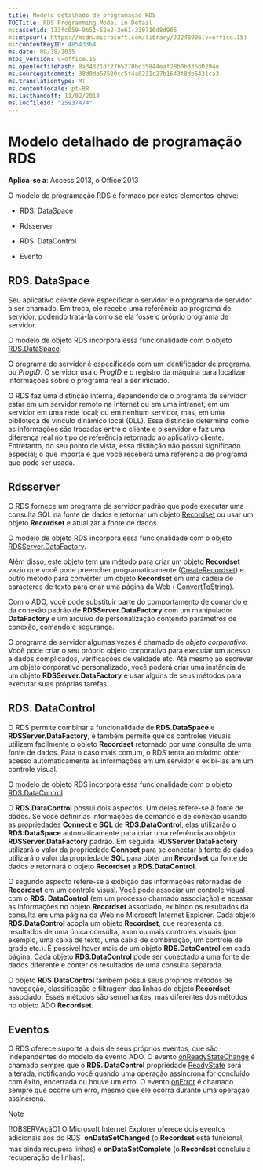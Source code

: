 ```yaml
---
title: Modelo detalhado de programação RDS
TOCTitle: RDS Programming Model in Detail
ms:assetid: 133fc059-9b51-52e2-2e61-339716d8d965
ms:mtpsurl: https://msdn.microsoft.com/library/JJ248906(v=office.15)
ms:contentKeyID: 48543364
ms.date: 09/18/2015
mtps_version: v=office.15
ms.openlocfilehash: 8a34321df27b5270bd35844eaf28b0b335b0294e
ms.sourcegitcommit: 38d0db57580cc5f4a0231c27b1643f8db5431ca3
ms.translationtype: MT
ms.contentlocale: pt-BR
ms.lasthandoff: 11/02/2018
ms.locfileid: "25937474"
---
```

# <a name="rds-programming-model-in-detail"></a>Modelo detalhado de programação RDS


**Aplica-se a**: Access 2013, o Office 2013



O modelo de programação RDS é formado por estes elementos-chave:

  - RDS. DataSpace

  - Rdsserver

  - RDS. DataControl

  - Evento

## <a name="rdsdataspace"></a>RDS. DataSpace

Seu aplicativo cliente deve especificar o servidor e o programa de servidor a ser chamado. Em troca, ele recebe uma referência ao programa de servidor, podendo tratá-la como se ela fosse o próprio programa de servidor.

O modelo de objeto RDS incorpora essa funcionalidade com o objeto [RDS.DataSpace](dataspace-object-rds.md).

O programa de servidor é especificado com um identificador de programa, ou *ProgID*. O servidor usa o *ProgID* e o registro da máquina para localizar informações sobre o programa real a ser iniciado.

O RDS faz uma distinção interna, dependendo de o programa de servidor estar em um servidor remoto na Internet ou em uma intranet; em um servidor em uma rede local; ou em nenhum servidor, mas, em uma biblioteca de vínculo dinâmico local (DLL). Essa distinção determina como as informações são trocadas entre o cliente e o servidor e faz uma diferença real no tipo de referência retornado ao aplicativo cliente. Entretanto, do seu ponto de vista, essa distinção não possui significado especial; o que importa é que você receberá uma referência de programa que pode ser usada.

## <a name="rdsserverdatafactory"></a>Rdsserver

O RDS fornece um programa de servidor padrão que pode executar uma consulta SQL na fonte de dados e retornar um objeto [Recordset](recordset-object-ado.md) ou usar um objeto **Recordset** e atualizar a fonte de dados.

O modelo de objeto RDS incorpora essa funcionalidade com o objeto [RDSServer.DataFactory](datafactory-object-rdsserver.md).

Além disso, este objeto tem um método para criar um objeto **Recordset** vazio que você pode preencher programaticamente ([CreateRecordset](createrecordset-method-rds.md)) e outro método para converter um objeto **Recordset** em uma cadeia de caracteres de texto para criar uma página da Web ([ ConvertToString](converttostring-method-rds.md)).

Com o ADO, você pode substituir parte do comportamento de comando e da conexão padrão de **RDSServer.DataFactory** com um manipulador **DataFactory** e um arquivo de personalização contendo parâmetros de conexão, comando e segurança.

O programa de servidor algumas vezes é chamado de *objeto corporativo*. Você pode criar o seu próprio objeto corporativo para executar um acesso a dados complicados, verificações de validade etc. Até mesmo ao escrever um objeto corporativo personalizado, você poderá criar uma instância de um objeto **RDSServer.DataFactory** e usar alguns de seus métodos para executar suas próprias tarefas.

## <a name="rdsdatacontrol"></a>RDS. DataControl

O RDS permite combinar a funcionalidade de **RDS.DataSpace** e **RDSServer.DataFactory**, e também permite que os controles visuais utilizem facilmente o objeto **Recordset** retornado por uma consulta de uma fonte de dados. Para o caso mais comum, o RDS tenta ao máximo obter acesso automaticamente às informações em um servidor e exibi-las em um controle visual.

O modelo de objeto RDS incorpora essa funcionalidade com o objeto [RDS.DataControl](datacontrol-object-rds.md).

O **RDS.DataControl** possui dois aspectos. Um deles refere-se à fonte de dados. Se você definir as informações de comando e de conexão usando as propriedades **Connect** e **SQL** de **RDS.DataControl**, elas utilizarão o **RDS.DataSpace** automaticamente para criar uma referência ao objeto **RDSServer.DataFactory** padrão. Em seguida, **RDSServer.DataFactory** utilizará o valor da propriedade **Connect** para se conectar à fonte de dados, utilizará o valor da propriedade **SQL** para obter um **Recordset** da fonte de dados e retornará o objeto **Recordset** a **RDS.DataControl**.

O segundo aspecto refere-se à exibição das informações retornadas de **Recordset** em um controle visual. Você pode associar um controle visual com o **RDS. DataControl** (em um processo chamado associação) e acessar as informações no objeto **Recordset** associado, exibindo os resultados da consulta em uma página da Web no Microsoft Internet Explorer. Cada objeto **RDS.DataControl** acopla um objeto **Recordset**, que representa os resultados de uma única consulta, a um ou mais controles visuais (por exemplo, uma caixa de texto, uma caixa de combinação, um controle de grade etc.). É possível haver mais de um objeto **RDS.DataControl** em cada página. Cada objeto **RDS.DataControl** pode ser conectado a uma fonte de dados diferente e conter os resultados de uma consulta separada.

O objeto **RDS.DataControl** também possui seus próprios métodos de navegação, classificação e filtragem das linhas do objeto **Recordset** associado. Esses métodos são semelhantes, mas diferentes dos métodos no objeto ADO **Recordset**.

## <a name="events"></a>Eventos

O RDS oferece suporte a dois de seus próprios eventos, que são independentes do modelo de evento ADO. O evento [onReadyStateChange](onreadystatechange-event-rds.md) é chamado sempre que o **RDS. DataControl** propriedade [ReadyState](readystate-property-rds.md) será alterada, notificando você quando uma operação assíncrona for concluído com êxito, encerrada ou houve um erro. O evento [onError](onerror-event-rds.md) é chamado sempre que ocorre um erro, mesmo que ele ocorra durante uma operação assíncrona.


> [!NOTE]
> <P>[!OBSERVAçãO] O Microsoft Internet Explorer oferece dois eventos adicionais aos do RDS  <STRONG>onDataSetChanged</STRONG> (o <STRONG>Recordset</STRONG> está funcional, mas ainda recupera linhas) e <STRONG>onDataSetComplete</STRONG> (o <STRONG>Recordset</STRONG> concluiu a recuperação de linhas).</P>


